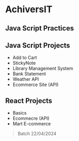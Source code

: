 # AchiversIT

## Java Script Practices 


## Java Script Projects

- Add to Cart
- StickyNote
- Library Management System
- Bank Statement
- Weather API
- Ecommerce Site (API)

## React Projects

- Basics
- Ecommecre (API)
- Mart E-commerce

> Batch 22/04/2024